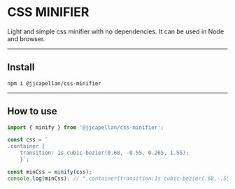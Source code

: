 # CSS MINIFIER
Light and simple css minifier with no dependencies. It can be used in Node and browser.  

---
## Install
```
npm i @jjcapellan/css-minifier
```
---
## How to use
```javascript
import { minify } from '@jjcapellan/css-minifier';

const css = `
.container {
    transition: 1s cubic-bezier(0.68, -0.55, 0.265, 1.55);
    }`;

const minCss = minify(css);
console.log(minCss); // ".container{transition:1s cubic-bezier(.68,-.55,.265,1.55)}"
```
